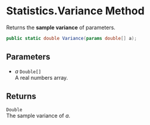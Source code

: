 # Statistics.Variance Method 

Returns the __sample variance__ of parameters.

```C#
public static double Variance(params double[] a);
```

## Parameters
* _a_ `Double[]`  
  A real numbers array.

## Returns
`Double`  
The sample variance of _a_.

